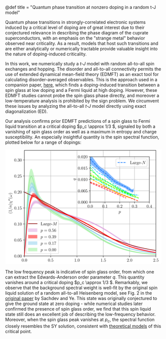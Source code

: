 @def title = "Quantum phase transition at nonzero doping in a random t-J model"

Quantum phase transitions in strongly-correlated electronic systems induced by a critical level of doping are of great interest due to their conjectured relevance in describing the phase diagram of the cuprate superconductors, with an emphasis on the "strange metal" behavior observed near criticality. As a result, models that host such transitions and are either analytically or numerically tractable provide valuable insight into the nature of doping-induced criticality.

In this work, we numerically study a *t-J* model with random all-to-all spin exchanges and hopping. The disorder and all-to-all connectivity permits the use of extended dynamical mean-field theory (EDMFT) as an exact tool for calculating disorder-averaged observables. This is the approach used in a companion paper, [here](https://arxiv.org/abs/2103.08607), which finds a doping-induced transition between a spin glass at low doping and a Fermi liquid at high doping. However, these EDMFT studies cannot probe the spin glass phase directly, and moreover a low-temperature analysis is prohibited by the sign problem. We circumvent these issues by analyzing the all-to-all *t-J* model directly using exact diagonalization (ED). 

Our analysis confirms prior EDMFT predictions of a spin glass to Fermi liquid transition at a critical doping $p_c \approx 1/3 $, signaled by both a vanishing of spin glass order as well as a maximum in entropy and charge susceptibility. An especially insightful quantity is the spin spectral function, plotted below for a range of dopings:

![alt](/figures/tJ.png)

The low frequency peak is indicative of spin glass order, from which one can extract the Edwards-Anderson order parameter $q$. This quantity vanishes around a critical doping $p_c \approx 1/3 $. Remarkably, we observe that the background spectral weight is well-fit by the original spin liquid solution of a random all-to-all Heisenberg model, see Fig. 2 in the [original paper](https://arxiv.org/abs/cond-mat/9212030) by Sachdev and Ye. This state was originally conjectured to give the ground state at zero doping - while numerical studies later confirmed the presence of spin glass order, we find that this spin liquid state still does an excellent job of describing the low-frequency behavior. Moreover, when the spin glass peak vanishes at $p_c$, the spectral function closely resembles the SY solution, consistent with [theoretical models](https://arxiv.org/abs/1912.08822) of this critical point.
